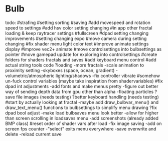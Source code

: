 # Bulb

todo:
#strafing
#setting sorting
#saving
#add movespeed and rotation speed to settings
#add hsv color setting changing
#in app other fractal loading & keep raytracer settings
#fullscreen
#dpad setting changing improvements
#setting changing expo
#move camera during setting changing
#fix shader menu light color text
#improve animate settings display
#improve vec2+ animate 
#move controlsettings into bulbsettings as pointer
#move gamepad update for exploring into controlsettings
#create folders for shaders fractals and saves
#add keyboard menu control
#add actual string tools code
?loading
-more fractals
-scale animation to proximity setting
-skyboxes (space, ocean, gradient)
-volumetric/atmospheric lighting/shadows 
-fix controller vibrate
#somehow un-fuck control variables (maybe take inspiration from shadervariables)
#fix dpad int adjustments
-add fonts and make menus pretty
-figure out better way of sending depth data from gpu other than alpha
-floating particles
?save file images (needs testing)
?better keyboard handling (needs testing)
#start by actually looking at fractal
-maybe add draw_bulbvar_menu() and draw_text_menu() functions to bulbsettings to simplify menu drawing
?fix dpad bool adjust
-make load bulbsaves menu look better
-allow for higher than screen scrolling in loadsaves menu
-add screenshots (already added BMP class)
#reset order of shader vars after load
-fix image saving
-add on screen fps counter
-"select" exits menu everywhere
-save overwrite and delete
-reload current save